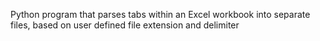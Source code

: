 Python program that parses tabs within an Excel workbook into separate files, based on user defined file extension and delimiter
